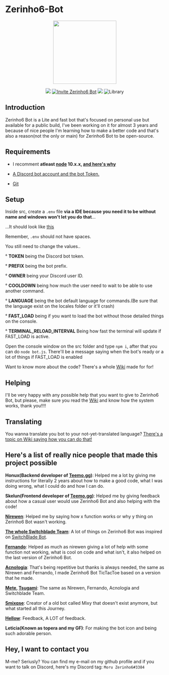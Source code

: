 # Zerinho6-Bot

<p align="center">
  <img width="200" src="https://cdn.discordapp.com/emojis/317871174266912768.png">
</p>
<p align="center">  
  <img src="https://api.codacy.com/project/badge/Grade/6b171d4f87074da686cb6b96639b139b">
  <a href="https://discordapp.com/oauth2/authorize?client_id=332968532096843776&scope=bot&permissions=379968" target="_blank"><img
    src="https://img.shields.io/badge/invite-to%20your%20Discord%20server-7289da.svg?style=flat-square&logo=discord" alt="Invite Zerinho6 Bot"></a>
  <a title="Dependencies" target="_blank" href="https://david-dm.org/zerinho6bot/Zerinho6-Bot/"><img src="https://david-dm.org/zerinho6bot/Zerinho6-Bot.svg?style=flat-square"></a>
  <img src="https://img.shields.io/badge/library-discord.js-blue.svg?style=flat-square" alt="Library">
  
</p>

## Introduction 

Zerinho6 Bot is a Lite and fast bot that's focused on personal use but available for a public build, I've been working on it for almost 3 years and because of nice people I'm learning how to make a better code and that's also a reason(not the only or main) for Zerinho6 Bot to be open-source.

## Requirements

- I recomment **atleast [node](https://nodejs.org/) 10.x.x, [and here's why](https://github.com/discordjs/discord.js/issues/1386)**

- [A Discord bot account and the bot Token.](https://discordapp.com/developers/applications)
- [Git](https://git-scm.com/)

## Setup

Inside src, create a ``.env`` file **via a IDE because you need it to be without name and windows won't let you do that**...

...It should look like [this](https://github.com/zerinho6bot/Zerinho6-Bot/blob/master/.env.example)

Remember, ``.env`` should not have spaces.

You still need to change the values..

° **TOKEN** being the Discord bot token.

° **PREFIX** being the bot prefix.

° **OWNER** being your Discord user ID.

° **COOLDOWN** being how much the user need to wait to be able to use another command.

° **LANGUAGE** being the bot default language for commands.(Be sure that the language exist on the locales folder or it'll crash)

° **FAST_LOAD** being if you want to load the bot without those detailed things on the console.

° **TERMINAL_RELOAD_INTERVAL** Being how fast the terminal will update if FAST_LOAD is active.

Open the console window on the src folder and type ``npm i``, after that you can do ``node bot.js``. There'll be a message saying when the bot's ready or a lot of things if FAST_LOAD is enabled

Want to know more about the code? There's a whole [Wiki](https://github.com/zerinho6bot/Zerinho6-Bot/wiki) made for for!
## Helping

I'll be very happy with any possible help that you want to give to Zerinho6 Bot, but please, make sure you read the [Wiki](https://github.com/zerinho6bot/Zerinho6-Bot/wiki) and know how the system works, thank you!!!!

## Translating

You wanna translate you bot to your not-yet-translated language? [There's a topic on Wiki saying how you can do that!](https://github.com/zerinho6bot/Zerinho6-Bot/wiki/Translating.)

## Here's a list of really nice people that made this project possible

**Honux(Backend developer of [Teemo.gg](https://teemo.gg/))**: Helped me a lot by giving me instructions for literally 2 years about how to make a good code, what I was doing wrong, what I could do and how I can do.

**Skelun(Frontend developer of [Teemo.gg](https://teemo.gg/))**: Helped me by giving feedback about how a casual user would use Zerinho6 Bot and also helping with the code!

**[Nirewen](https://github.com/nirewen)**: Helped me by saying how x function works or why y thing on Zerinho6 Bot wasn't working.

**[The whole Switchblade Team](https://github.com/orgs/SwitchbladeBot/people)**: A lot of things on Zerinho6 Bot was inspired on [SwitchBlade Bot](https://github.com/SwitchbladeBot/switchblade).

**[Fernando](https://github.com/fernando457829)**: Helped as much as nirewen giving a lot of help with some function not working, what is cool on code and what isn't, it also helped on the last version of Zerinho6 Bot.

**[Acnologia](https://github.com/Acnologla)**: That's being repetitive but thanks is always needed, the same as Nirewen and Fernando, I made Zerinho6 Bot TicTacToe based on a version that he made.

**[Mete](https://github.com/metehus), [Tsugami](https://github.com/Tsugami)**: The same as Nirewen, Fernando, Acnologia and Switchblade Team.

**[Smixqse](https://github.com/smixqse)**: Creator of a old bot called Mixy that doesn't exist anymore, but what started all this Journey.

**[Hellow](https://github.com/HellowDSN)**: Feedback, A LOT of feedback.

**Leticia(Known as topera and my GF)**: For making the bot icon and being such adorable person.

## Hey, I want to contact you

M-me? Seriusly? You can find my e-mail on my github profile and if you want to talk on Discord, here's my Discord tag: ``Moru Zerinho6#3384``
